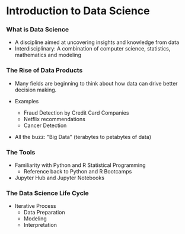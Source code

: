 # Introduction to Data Science

### What is Data Science
- A discipline aimed at uncovering insights and knowledge from data
- Interdisciplinary: A combination of computer science, statistics, mathematics and modeling


### The Rise of Data Products
- Many fields are beginning to think about how data can drive better decision making.

- Examples
  - Fraud Detection by Credit Card Companies
  - Netflix recommendations
  - Cancer Detection

- All the buzz: "Big Data" (terabytes to petabytes of data)


### The Tools
- Familiarity with Python and R Statistical Programming
  - Reference back to Python and R Bootcamps
- Jupyter Hub and Jupyter Notebooks

### The Data Science Life Cycle
- Iterative Process
  - Data Preparation
  - Modeling
  - Interpretation
